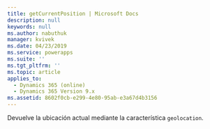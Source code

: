 ```yaml
---
title: getCurrentPosition | Microsoft Docs
description: null
keywords: null
ms.author: nabuthuk
manager: kvivek
ms.date: 04/23/2019
ms.service: powerapps
ms.suite: ''
ms.tgt_pltfrm: ''
ms.topic: article
applies_to:
  - Dynamics 365 (online)
  - Dynamics 365 Version 9.x
ms.assetid: 8602f0cb-e299-4e80-95ab-e3a67d4b3156
---
```


Devuelve la ubicación actual mediante la característica `geolocation`.
